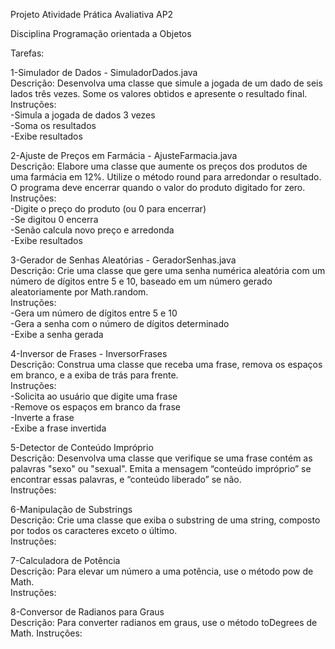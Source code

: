 Projeto Atividade Prática Avaliativa AP2

Disciplina Programação orientada a Objetos

Tarefas:

1-Simulador de Dados - SimuladorDados.java  
Descrição: Desenvolva uma classe que simule a jogada de um dado de seis lados três vezes. Some os valores obtidos e apresente o resultado final.  
Instruções:  
-Simula a jogada de dados 3 vezes  
-Soma os resultados  
-Exibe resultados  

2-Ajuste de Preços em Farmácia - AjusteFarmacia.java  
Descrição: Elabore uma classe que aumente os preços dos produtos de uma farmácia em 12%. Utilize o método round para arredondar o resultado. O programa deve encerrar quando o valor do produto digitado for zero.  
Instruções:  
-Digite o preço do produto (ou 0 para encerrar)  
-Se digitou 0 encerra  
-Senão calcula novo preço e arredonda  
-Exibe resultados  

3-Gerador de Senhas Aleatórias - GeradorSenhas.java   
Descrição: Crie uma classe que gere uma senha numérica aleatória com um número de dígitos entre 5 e 10, baseado em um número gerado aleatoriamente por Math.random.  
Instruções:  
-Gera um número de dígitos entre 5 e 10  
-Gera a senha com o número de dígitos determinado  
-Exibe a senha gerada  

4-Inversor de Frases - InversorFrases  
Descrição: Construa uma classe que receba uma frase, remova os espaços em branco, e a exiba de trás para frente.  
Instruções:  
-Solicita ao usuário que digite uma frase  
-Remove os espaços em branco da frase  
-Inverte a frase  
-Exibe a frase invertida  

5-Detector de Conteúdo Impróprio  
Descrição: Desenvolva uma classe que verifique se uma frase contém as palavras "sexo" ou "sexual". Emita a mensagem “conteúdo impróprio” se encontrar essas palavras, e “conteúdo liberado” se não.  
Instruções:  

6-Manipulação de Substrings  
Descrição: Crie uma classe que exiba o substring de uma string, composto por todos os caracteres exceto o último.  
Instruções:  

7-Calculadora de Potência  
Descrição: Para elevar um número a uma potência, use o método pow de Math.  
Instruções:  

8-Conversor de Radianos para Graus  
Descrição: Para converter radianos em graus, use o método toDegrees de Math.
Instruções:  